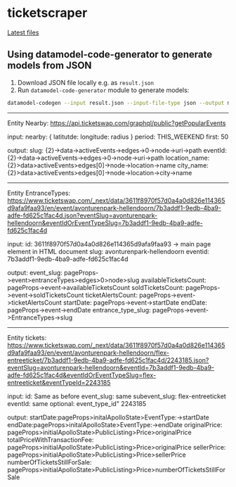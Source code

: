 # ticketscraper

[Latest files]()

## Using datamodel-code-generator to generate models from JSON

1. Download JSON file locally e.g. as `result.json`
2. Run `datamodel-code-generator` module to generate models:

```bash
datamodel-codegen --input result.json --input-file-type json --output models/res.py --class-name Event  --snake-case-field   --use-schema-description --use-title-as-name --target-python-version 3.9
```

---

Entity Nearby:
https://api.ticketswap.com/graphql/public?getPopularEvents

input:
nearby: {
    latitutde:
    longitude:
    radius
}
period: THIS_WEEKEND
first: 50

output:
slug: {2}->data->activeEvents->edges->0->node->uri->path
eventId: {2}->data->activeEvents->edges->0->node->uri->path
location_name: {2}>data>activeEvents>edges[0]->node->location->name
city_name: {2}>data>activeEvents>edges[0]->node->location->city->name

---

Entity EntranceTypes:
https://www.ticketswap.com/_next/data/3611f8970f57d0a4a0d826e114365d9afa9faa93/en/event/avonturenpark-hellendoorn/7b3addf1-9edb-4ba9-adfe-fd625c1fac4d.json?eventSlug=avonturenpark-hellendoorn&eventIdOrEventTypeSlug=7b3addf1-9edb-4ba9-adfe-fd625c1fac4d

input:
id: 3611f8970f57d0a4a0d826e114365d9afa9faa93 -> main page element in HTML document
slug: avonturenpark-hellendoorn
eventid: 7b3addf1-9edb-4ba9-adfe-fd625c1fac4d

output:
event_slug: pageProps->event>entranceTypes>edges>0>node>slug
availableTicketsCount: pageProps->event->availableTicketsCount 
soldTicketsCount: pageProps->event->soldTicketsCount 
ticketAlertsCount: pageProps->event->ticketAlertsCount 
startDate: pageProps->event->startDate
endDate: pageProps->event->endDate
entrance_type_slug: pageProps->event->EntranceTypes->slug

---

Entity tickets:
https://www.ticketswap.com/_next/data/3611f8970f57d0a4a0d826e114365d9afa9faa93/en/event/avonturenpark-hellendoorn/flex-entreeticket/7b3addf1-9edb-4ba9-adfe-fd625c1fac4d/2243185.json?eventSlug=avonturenpark-hellendoorn&eventId=7b3addf1-9edb-4ba9-adfe-fd625c1fac4d&eventIdOrEventTypeSlug=flex-entreeticket&eventTypeId=2243185

input:
id: Same as before
event_slug: same
subevent_slug: flex-entreeticket
eventId: same
optional: event_type_id" 2243185


output:
startDate:pageProps>initalApolloState>EventType:<eventTypeId>->startDate
endDate:pageProps>initalApolloState>EventType:<eventTypeId>->endDate
originalPrice: pageProps>initialApolloState>PublicListing>Price>originalPrice
totalPriceWithTransactionFee: pageProps>initialApolloState>PublicListing>Price>originalPrice
sellerPrice: pageProps>initialApolloState>PublicListing>Price>sellerPrice
numberOfTicketsStillForSale: pageProps>initialApolloState>PublicListing>Price>numberOfTicketsStillForSale




